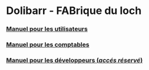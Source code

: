 # Dolibarr - FABrique du loch

### [Manuel pour les utilisateurs](docs/USER.md)

### [Manuel pour les comptables](docs/COMPTA.md)

### [Manuel pour les développeurs (*accés réservé*)](https://github.com/fabloch/docker-dolibarr-plus/blob/master/docs/DEV.md)
